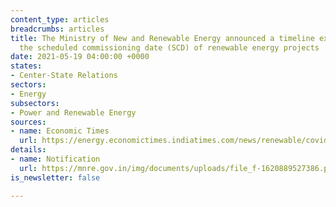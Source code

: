 ```yaml
---
content_type: articles
breadcrumbs: articles
title: The Ministry of New and Renewable Energy announced a timeline extension in
  the scheduled commissioning date (SCD) of renewable energy projects
date: 2021-05-19 04:00:00 +0000
states:
- Center-State Relations
sectors:
- Energy
subsectors:
- Power and Renewable Energy
sources:
- name: Economic Times
  url: https://energy.economictimes.indiatimes.com/news/renewable/covid-19-mnre-grants-time-extension-in-commissioning-of-renewable-energy-projects/82574433
details:
- name: Notification
  url: https://mnre.gov.in/img/documents/uploads/file_f-1620889527386.pdf
is_newsletter: false

---
```

